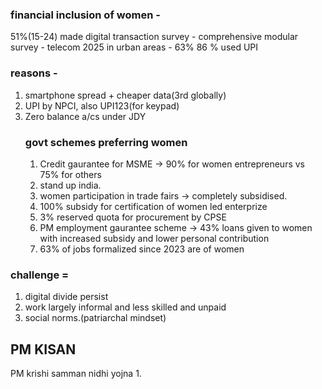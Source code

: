 ### financial inclusion of women - 

51%(15-24) made digital transaction
survey - comprehensive modular survey - telecom 2025
in urban areas - 63%
86 % used UPI
### reasons - 
1. smartphone spread + cheaper data(3rd globally)
2. UPI by NPCI, also UPI123(for keypad)
3. Zero balance a/cs under JDY
	### govt schemes preferring women
	1. Credit gaurantee for MSME -> 90% for women entrepreneurs vs 75% for others
	2. stand up india.
	3. women participation in trade fairs -> completely subsidised.
	4. 100% subsidy for certification of women led enterprize
	5. 3% reserved quota for procurement by CPSE
	6. PM employment gaurantee scheme -> 43% loans given to women with increased subsidy and lower personal contribution
	7. 63% of jobs formalized since 2023 are of women
### challenge = 
1. digital divide persist
2. work largely informal and less skilled and unpaid
3. social norms.(patriarchal mindset)

## PM KISAN
PM krishi samman nidhi yojna
1. 